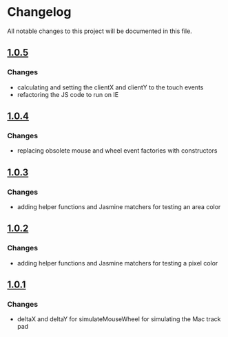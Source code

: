 # Changelog
All notable changes to this project will be documented in this file.

## [1.0.5]
### Changes ###
- calculating and setting the clientX and clientY to the touch events
- refactoring the JS code to run on IE

## [1.0.4]
### Changes ###
- replacing obsolete mouse and wheel event factories with constructors

## [1.0.3]
### Changes ###
- adding helper functions and Jasmine matchers for testing an area color

## [1.0.2]
### Changes ###
- adding helper functions and Jasmine matchers for testing a pixel color

## [1.0.1]
### Changes ###
- deltaX and deltaY for simulateMouseWheel for simulating the Mac track pad


[1.0.5]: https://github.com/ni-kismet/webcharts-development-settings/compare/v1.0.4...v1.0.5
[1.0.4]: https://github.com/ni-kismet/webcharts-development-settings/compare/v1.0.3...v1.0.4
[1.0.3]: https://github.com/ni-kismet/webcharts-development-settings/compare/v1.0.2...v1.0.3
[1.0.2]: https://github.com/ni-kismet/webcharts-development-settings/compare/v1.0.1...v1.0.2
[1.0.1]: https://github.com/ni-kismet/webcharts-development-settings/compare/v1.0.0...v1.0.1
